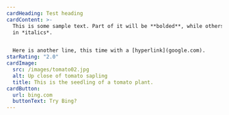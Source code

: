 ```yaml
---
cardHeading: Test heading
cardContent: >-
  This is some sample text. Part of it will be **bolded**, while others may be
  in *italics*.


  Here is another line, this time with a [hyperlink](google.com).
starRating: "2.0"
cardImage:
  src: /images/tomato02.jpg
  alt: Up close of tomato sapling
  title: This is the seedling of a tomato plant.
cardButton:
  url: bing.com
  buttonText: Try Bing?
---
```

